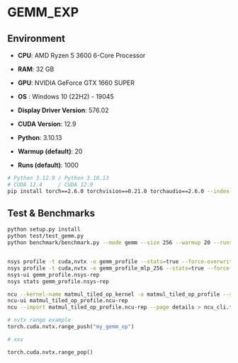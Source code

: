 # GEMM_EXP

## Environment


- **CPU**: AMD Ryzen 5 3600 6-Core Processor
- **RAM**: 32 GB 
- **GPU**: NVIDIA GeForce GTX 1660 SUPER
- **OS** : Windows 10 (22H2) - 19045
- **Display Driver Version**: 576.02
- **CUDA Version**: 12.9
- **Python**: 3.10.13

- **Warmup (default)**: 20
- **Runs (default)**:   1000

```bash
# Python 3.12.9 / Python 3.10.13
# CUDA 12.4     / CUDA 12.9
pip install torch==2.6.0 torchvision==0.21.0 torchaudio==2.6.0 --index-url https://download.pytorch.org/whl/cu124
```

## Test & Benchmarks

```bash
python setup.py install
python test/test_gemm.py
python benchmark/benchmark.py --mode gemm --size 256 --warmup 20 --runs 1000


nsys profile -t cuda,nvtx -o gemm_profile --stats=true --force-overwrite true python benchmark/benchmark.py --mode gemm --size 256
nsys profile -t cuda,nvtx -o gemm_profile_mlp_256 --stats=true --force-overwrite true python benchmark/benchmark.py --mode mlp --batch_size 256
nsys-ui gemm_profile.nsys-rep
nsys stats gemm_profile.nsys-rep

ncu --kernel-name matmul_tiled_op_kernel -o matmul_tiled_op_profile --set full --force-overwrite python benchmark/benchmark.py --mode gemm --size 256
ncu-ui matmul_tiled_op_profile.ncu-rep
ncu --import matmul_tiled_op_profile.ncu-rep --page details > ncu_cli.txt
```

```python
# nvtx range example
torch.cuda.nvtx.range_push("my_gemm_op")

# xxx

torch.cuda.nvtx.range_pop()
```